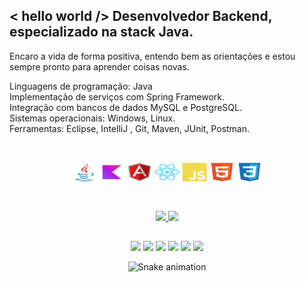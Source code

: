 ## < hello world /> Desenvolvedor Backend, especializado na stack Java.

Encaro a vida de forma positiva, entendo bem as orientações e estou sempre pronto para aprender coisas novas. 

Linguagens de programação: Java</br>
Implementação de serviços com Spring Framework.</br>
Integração com bancos de dados MySQL e PostgreSQL.</br>
Sistemas operacionais: Windows, Linux.</br>
Ferramentas: Eclipse, IntelliJ , Git, Maven, JUnit, Postman.

##

<div style="display: inline_block" align="center"><br>
  <img align="center" alt="Herberton-Java" height="30" width="40" src="https://raw.githubusercontent.com/devicons/devicon/master/icons/java/java-original.svg">
   <img align="center" alt="Herberton-Kotlin" height="30" width="40" src="https://raw.githubusercontent.com/devicons/devicon/master/icons/kotlin/kotlin-original.svg">
   <img align="center" alt="Herberton-Angular" height="30" width="40" src="https://raw.githubusercontent.com/devicons/devicon/master/icons/angularjs/angularjs-original.svg">
  <img align="center" alt="Ton-React" height="30" width="40" src="https://raw.githubusercontent.com/devicons/devicon/master/icons/react/react-original.svg">
   <img align="center" alt="Herberton-Js" height="30" width="40" src="https://raw.githubusercontent.com/devicons/devicon/master/icons/javascript/javascript-plain.svg">
  <img align="center" alt="Herberton-HTML" height="30" width="40" src="https://raw.githubusercontent.com/devicons/devicon/master/icons/html5/html5-original.svg">
  <img align="center" alt="Herberton-CSS" height="30" width="40" src="https://raw.githubusercontent.com/devicons/devicon/master/icons/css3/css3-original.svg">
 
</div> </br>

##

<div align="center">
  <a href="https://github.com/herbertonlauro">
  <img height="180em" src="https://github-readme-stats.vercel.app/api?username=herbertonlauro&show_icons=true&theme=dark&include_all_commits=true&count_private=true"/>
  <img height="180em" src="https://github-readme-stats.vercel.app/api/top-langs/?username=herbertonlauro&layout=compact&langs_count=2&theme=dark"/>
  
    
</div>

  
 ##
  
  <div align="center"> 
  <a href="https://www.youtube.com/c/Herbertonlauro/" target="_blank"><img src="https://img.shields.io/badge/YouTube-FF0000?style=for-the-badge&logo=youtube&logoColor=white" target="_blank"></a>
  <a href="https://instagram.com/herbertonlauro" target="_blank"><img src="https://img.shields.io/badge/-Instagram-%23E4405F?style=for-the-badge&logo=instagram&logoColor=white" target="_blank"></a>
 	<a href="https://www.twitch.tv/herbertonlauro" target="_blank"><img src="https://img.shields.io/badge/Twitch-9146FF?style=for-the-badge&logo=twitch&logoColor=white" target="_blank"></a>
 <a href="https://discord.gg/hu4W2M9HGn" target="_blank"><img src="https://img.shields.io/badge/Discord-7289DA?style=for-the-badge&logo=discord&logoColor=white" target="_blank"></a> 
  <a href = "mailto:herberton.dev@gmail.com"><img src="https://img.shields.io/badge/-Gmail-%23333?style=for-the-badge&logo=gmail&logoColor=white" target="_blank"></a>
  <a href="https://www.linkedin.com/in/herbertonlauro" target="_blank"><img src="https://img.shields.io/badge/-LinkedIn-%230077B5?style=for-the-badge&logo=linkedin&logoColor=white" target="_blank"></a> 
 
  ![Snake animation](https://github.com/herbertonlauro/herbertonlauro/blob/output/github-contribution-grid-snake.svg)
 
</div>
